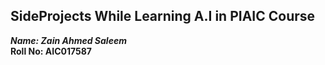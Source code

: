 <h2>SideProjects While Learning A.I in PIAIC Course</h2>
<i><b>Name: Zain Ahmed Saleem</b></i></br>
<b>Roll No: AIC017587</b>
